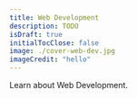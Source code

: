 ```yaml
---
title: Web Development
description: TODO
isDraft: true
initialTocClose: false
image: ./cover-web-dev.jpg
imageCredit: "hello"
---
```


Learn about Web Development.
